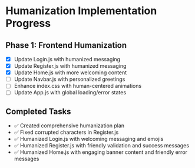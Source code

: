 # Humanization Implementation Progress

## Phase 1: Frontend Humanization
- [x] Update Login.js with humanized messaging
- [x] Update Register.js with humanized messaging  
- [x] Update Home.js with more welcoming content
- [ ] Update Navbar.js with personalized greetings
- [ ] Enhance index.css with human-centered animations
- [ ] Update App.js with global loading/error states

## Completed Tasks
- ✅ Created comprehensive humanization plan
- ✅ Fixed corrupted characters in Register.js
- ✅ Humanized Login.js with welcoming messaging and emojis
- ✅ Humanized Register.js with friendly validation and success messages
- ✅ Humanized Home.js with engaging banner content and friendly error messages
